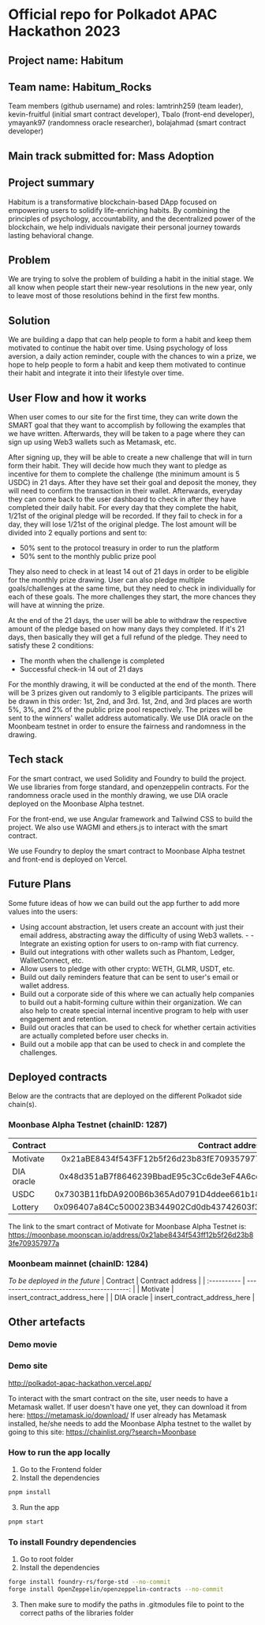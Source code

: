 # Official repo for Polkadot APAC Hackathon 2023
## Project name: Habitum

## Team name: Habitum_Rocks
Team members (github username) and roles: lamtrinh259 (team leader), kevin-fruitful (initial smart contract developer), Tbalo (front-end developer), ymayank97 (randomness oracle researcher), bolajahmad (smart contract developer)

## Main track submitted for: Mass Adoption

## Project summary
Habitum is a transformative blockchain-based DApp focused on empowering users to solidify life-enriching habits. By combining the principles of psychology, accountability, and the decentralized power of the blockchain, we help individuals navigate their personal journey
towards lasting behavioral change.

## Problem
We are trying to solve the problem of building a habit in the initial stage. We all know when people start their new-year resolutions in the new year, only to leave most of those resolutions behind in the first few months.

## Solution
We are building a dapp that can help people to form a habit and keep them motivated to continue the habit over time. Using psychology of loss aversion, a daily action reminder, couple with the chances to win a prize, we hope to help people to form a habit and keep them motivated to continue their habit and integrate it into their lifestyle over time.

## User Flow and how it works
When user comes to our site for the first time, they can write down the SMART goal that they want to accomplish by following the examples that we have written. Afterwards, they will be taken to a page where they can sign up using Web3 wallets such as Metamask, etc.

After signing up, they will be able to create a new challenge that will in turn form their habit. They will decide how much they want to pledge as incentive for them to complete the challenge (the minimum amount is 5 USDC) in 21 days. After they have set their goal and deposit the money, they will need to confirm the transaction in their wallet. Afterwards, everyday they can come back to the user dashboard to check in after they have completed their daily habit. For every day that they complete the habit, 1/21st of the original pledge will be recorded. If they fail to check in for a day, they will lose 1/21st of the original pledge. The lost amount will be divided into 2 equally portions and sent to:
- 50% sent to the protocol treasury in order to run the platform
- 50% sent to the monthly public prize pool

They also need to check in at least 14 out of 21 days in order to be eligible for the monthly prize drawing. User can also pledge multiple goals/challenges at the same time, but they need to check in individually for each of these goals. The more challenges they start, the more chances they will have at winning the prize.

At the end of the 21 days, the user will be able to withdraw the respective amount of the pledge based on how many days they completed. If it's 21 days, then basically they will get a full refund of the pledge. They need to satisfy these 2 conditions:
- The month when the challenge is completed
- Successful check-in 14 out of 21 days

For the monthly drawing, it will be conducted at the end of the month. There will be 3 prizes given out randomly to 3 eligible participants. The prizes will be drawn in this order: 1st, 2nd, and 3rd. 1st, 2nd, and 3rd places are worth 5%, 3%, and 2% of the public prize pool respectively. The prizes will be sent to the winners' wallet address automatically. We use DIA oracle on the Moonbeam testnet in order to ensure the fairness and randomness in the drawing.

## Tech stack
For the smart contract, we used Solidity and Foundry to build the project. We use libraries from forge standard, and openzeppelin contracts. For the randomness oracle used in the monthly drawing, we use DIA oracle deployed on the Moonbase Alpha testnet.

For the front-end, we use Angular framework and Tailwind CSS to build the project. We also use WAGMI and ethers.js to interact with the smart contract.

We use Foundry to deploy the smart contract to Moonbase Alpha testnet and front-end is deployed on Vercel.

## Future Plans
Some future ideas of how we can build out the app further to add more values into the users:
- Using account abstraction, let users create an account with just their email address, abstracting away the difficulty of using Web3 wallets. - - Integrate an existing option for users to on-ramp with fiat currency.
- Build out integrations with other wallets such as Phantom, Ledger, WalletConnect, etc.
- Allow users to pledge with other crypto: WETH, GLMR, USDT, etc.
- Build out daily reminders feature that can be sent to user's email or wallet address.
- Build out a corporate side of this where we can actually help companies to build out a habit-forming culture within their organization. We can also help to create special internal incentive program to help with user engagement and retention.
- Build out oracles that can be used to check for whether certain activities are actually completed before user checks in.
- Build out a mobile app that can be used to check in and complete the challenges.

## Deployed contracts
Below are the contracts that are deployed on the different Polkadot side chain(s).

### Moonbase Alpha Testnet (chainID: 1287)

| Contract    |                           Contract address |
| :---------- | -----------------------------------------: |
| Motivate    | 0x21aBE8434f543FF12b5f26d23b83fE709357977a |
| DIA oracle  | 0x48d351aB7f8646239BbadE95c3Cc6de3eF4A6cec |
| USDC        | 0x7303B11fbDA9200B6b365Ad0791D4ddee661b18e |
| Lottery     | 0x096407a84Cc500023B344902Cd0db43742603f34 |

The link to the smart contract of Motivate for Moonbase Alpha Testnet is:
<https://moonbase.moonscan.io/address/0x21abe8434f543ff12b5f26d23b83fe709357977a>

### Moonbeam mainnet (chainID: 1284)
*To be deployed in the future*
| Contract    |                           Contract address |
| :---------- | -----------------------------------------: |
| Motivate    | insert_contract_address_here |
| DIA oracle  | insert_contract_address_here |


## Other artefacts

### Demo movie


### Demo site
http://polkadot-apac-hackathon.vercel.app/

To interact with the smart contract on the site, user needs to have a Metamask wallet. If user doesn't have one yet, they can download it from here: https://metamask.io/download/
If user already has Metamask installed, he/she needs to add the Moonbase Alpha testnet to the wallet by going to this site: https://chainlist.org/?search=Moonbase

### How to run the app locally
1. Go to the Frontend folder
2. Install the dependencies
```bash
pnpm install
```
3. Run the app
```bash
pnpm start
```

### To install Foundry dependencies
1. Go to root folder
2. Install the dependencies
```bash
forge install foundry-rs/forge-std --no-commit
forge install OpenZeppelin/openzeppelin-contracts --no-commit
```
3. Then make sure to modify the paths in .gitmodules file to point to the correct paths of the libraries folder
